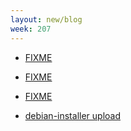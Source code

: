 ```yaml
---
layout: new/blog
week: 207
---
```


* [FIXME](https://lists.freedesktop.org/archives/fontconfig/2019-April/006508.html)

* [FIXME](https://gitlab.freedesktop.org/fontconfig/fontconfig/issues/130#note_144421)

* [FIXME](https://github.com/lamby/try.diffoscope.org/commit/aa3cc35451dd7fedfdc30af7b248b39d0e9f7898)

* [debian-installer upload](https://bugs.debian.org/920676#50)
